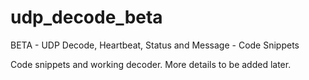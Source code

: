 # udp_decode_beta
BETA - UDP Decode, Heartbeat, Status and Message - Code Snippets

Code snippets and working decoder. More details to be added later.
